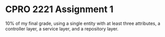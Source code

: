 # CPRO 2221 Assignment 1
 10% of my final grade, using a single entity with at least three attributes, a controller layer, a service layer, and a repository layer.
